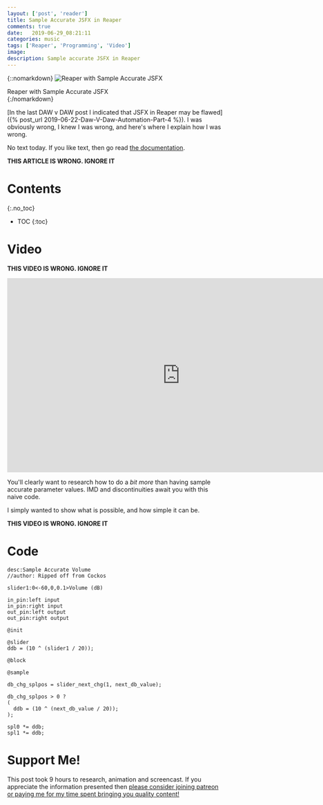 ```yaml
---
layout: ['post', 'reader']
title: Sample Accurate JSFX in Reaper
comments: true
date:   2019-06-29_08:21:11 
categories: music
tags: ['Reaper', 'Programming', 'Video']
image:
description: Sample accurate JSFX in Reaper
---
```


{::nomarkdown}
<img src="/assets/Differ/ReaperFix.png" alt="Reaper with Sample Accurate JSFX">
<div class="image-caption">Reaper with Sample Accurate JSFX</div>
{:/nomarkdown}

[In the last DAW v DAW post I indicated that JSFX in Reaper may be flawed]({% post_url 2019-06-22-Daw-V-Daw-Automation-Part-4 %}). I was obviously wrong, I knew I was wrong, and here's where I explain how I was wrong.

No text today. If you like text, then go read [the documentation](https://www.reaper.fm/sdk/js/js.php#js_intro).

**THIS ARTICLE IS WRONG. IGNORE IT**

<!--more-->



# Contents
{:.no_toc}
* TOC
{:toc}

# Video

**THIS VIDEO IS WRONG. IGNORE IT**

<iframe width="800" height="450" src="https://www.youtube.com/embed/6Yz2vWxhcbM" frameborder="0" allow="accelerometer; autoplay; encrypted-media; gyroscope; picture-in-picture" allowfullscreen></iframe>

You'll clearly want to research how to do a _bit more_ than having sample accurate parameter values. IMD and discontinuities await you with this naive code.

I simply wanted to show what is possible, and how simple it can be.

**THIS VIDEO IS WRONG. IGNORE IT**

# Code

```
desc:Sample Accurate Volume
//author: Ripped off from Cockos

slider1:0<-60,0,0.1>Volume (dB)

in_pin:left input
in_pin:right input
out_pin:left output
out_pin:right output

@init

@slider
ddb = (10 ^ (slider1 / 20));

@block

@sample

db_chg_splpos = slider_next_chg(1, next_db_value);

db_chg_splpos > 0 ? 
(
  ddb = (10 ^ (next_db_value / 20));
);

spl0 *= ddb;
spl1 *= ddb;
```

# Support Me!

This post took 9 hours to research, animation and screencast. If you appreciate the information presented then <a href="/DonateNow/">please consider joining patreon or paying me for my time spent bringing you quality content!</a>






